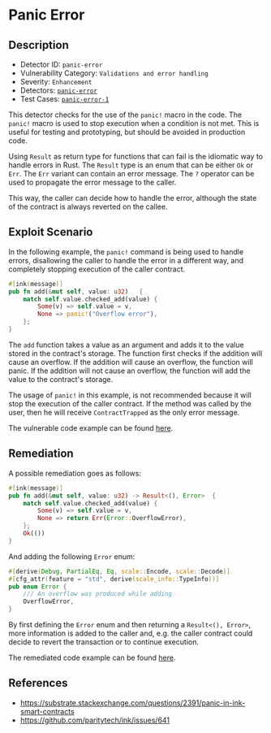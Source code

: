 # Panic Error
## Description
- Detector ID: `panic-error`
- Vulnerability Category: `Validations and error handling`
- Severity: `Enhancement`
- Detectors: [`panic-error`](https://github.com/CoinFabrik/scout/tree/main/detectors/panic-error)
- Test Cases: [`panic-error-1`](https://github.com/CoinFabrik/scout/tree/main/test-cases/panic-error/panic-error-1)

This detector checks for the use of the `panic!` macro in the code. The 
`panic!` macro is used to stop execution when a condition is not met. 
This is useful for testing and prototyping, but should be avoided in 
production code.

Using `Result` as return type for functions that can fail is the idiomatic
way to handle errors in Rust. The `Result` type is an enum that can be either
`Ok` or `Err`. The `Err` variant can contain an error message. The `?` 
operator can be used to propagate the error message to the caller.

This way, the caller can decide how to handle the error, although the state of
the contract is always reverted on the callee.

## Exploit Scenario
In the following example, the `panic!` command is being used to handle errors,
disallowing the caller to handle the error in a different way, and completely 
stopping execution of the caller contract.

```rust
#[ink(message)]
pub fn add(&mut self, value: u32)   {
    match self.value.checked_add(value) {
        Some(v) => self.value = v,
        None => panic!("Overflow error"),
    };
}
```

The `add` function takes a value as an argument and adds it to the value stored
in the contract's storage. The function first checks if the addition will cause
an overflow. If the addition will cause an overflow, the function will panic. 
If the addition will not cause an overflow, the function will add the value to 
the contract's storage.

The usage of `panic!` in this example, is not recommended because it will stop
the execution of the caller contract. If the method was called by the user, 
then he will receive `ContractTrapped` as the only error message.

The vulnerable code example can be found [here](https://github.com/CoinFabrik/scout/blob/main/test-cases/panic-error/panic-error-1/vulnerable-example/lib.rs).

## Remediation
A possible remediation goes as follows:

```rust
#[ink(message)]
pub fn add(&mut self, value: u32) -> Result<(), Error>  {
    match self.value.checked_add(value) {
        Some(v) => self.value = v,
        None => return Err(Error::OverflowError),
    };
    Ok(())
}
```

And adding the following `Error` enum:

```rust
#[derive(Debug, PartialEq, Eq, scale::Encode, scale::Decode)]
#[cfg_attr(feature = "std", derive(scale_info::TypeInfo))]
pub enum Error {
    /// An overflow was produced while adding
    OverflowError,
}
```

By first defining the `Error` enum and then returning a `Result<(), Error>`, 
more information is added to the caller and, e.g. the caller contract could 
decide to revert the transaction or to continue execution.

The remediated code example can be found [here](https://github.com/CoinFabrik/scout/blob/main/test-cases/panic-error/panic-error-1/remediated-example/lib.rs).

## References

- https://substrate.stackexchange.com/questions/2391/panic-in-ink-smart-contracts
- https://github.com/paritytech/ink/issues/641
